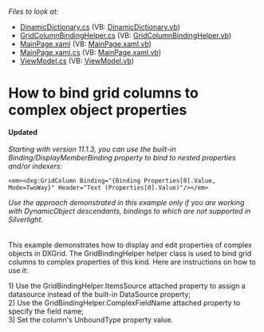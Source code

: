 <!-- default file list -->
*Files to look at*:

* [DinamicDictionary.cs](./CS/SilverlightApplication1/DinamicDictionary.cs) (VB: [DinamicDictionary.vb](./VB/SilverlightApplication1/DinamicDictionary.vb))
* [GridColumnBindingHelper.cs](./CS/SilverlightApplication1/GridColumnBindingHelper.cs) (VB: [GridColumnBindingHelper.vb](./VB/SilverlightApplication1/GridColumnBindingHelper.vb))
* [MainPage.xaml](./CS/SilverlightApplication1/MainPage.xaml) (VB: [MainPage.xaml.vb](./VB/SilverlightApplication1/MainPage.xaml.vb))
* [MainPage.xaml.cs](./CS/SilverlightApplication1/MainPage.xaml.cs) (VB: [MainPage.xaml.vb](./VB/SilverlightApplication1/MainPage.xaml.vb))
* [ViewModel.cs](./CS/SilverlightApplication1/ViewModel.cs) (VB: [ViewModel.vb](./VB/SilverlightApplication1/ViewModel.vb))
<!-- default file list end -->
# How to bind grid columns to complex object properties


<p><strong>Updated</strong><br><br><em>Starting with version 11.1.3, you can use the built-in Binding/DisplayMemberBinding property to bind to nested properties and/or indexers:</em></p>


```xaml
<em><dxg:GridColumn Binding="{Binding Properties[0].Value, Mode=TwoWay}" Header="Text (Properties[0].Value)"/></em>
```


<p><em>Use the approach demonstrated in this example only if you are working with DynamicObject descendants, bindings to which are not supported in Silverlight.</em><br><br><br>This example demonstrates how to display and edit properties of complex objects in DXGrid. The GridBindingHelper helper class is used to bind grid columns to complex properties of this kind. Here are instructions on how to use it:</p>
<p>1) Use the GridBindingHelper.ItemsSource attached property to assign a datasource instead of the built-in DataSource property;<br> 2) Use the GridBindingHelper.ComplexFieldName attached property to specify the field name;<br> 3) Set the column's UnboundType property value.</p>

<br/>


